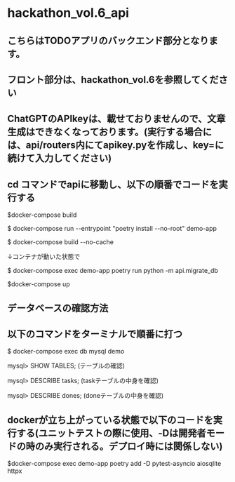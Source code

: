 # hackathon_vol.6_api

## こちらはTODOアプリのバックエンド部分となります。
## フロント部分は、hackathon_vol.6を参照してください
## ChatGPTのAPIkeyは、載せておりませんので、文章生成はできなくなっております。(実行する場合には、api/routers内にてapikey.pyを作成し、key=に続けて入力してください)

## cd コマンドでapiに移動し、以下の順番でコードを実行する

$docker-compose build

$ docker-compose run --entrypoint "poetry install --no-root" demo-app

$ docker-compose build --no-cache

↓コンテナが動いた状態で

$ docker-compose exec demo-app poetry run python -m api.migrate_db

$docker-compose up


## データベースの確認方法

## 以下のコマンドをターミナルで順番に打つ

$ docker-compose exec db mysql demo

mysql> SHOW TABLES; (テーブルの確認)

mysql> DESCRIBE tasks;  (taskテーブルの中身を確認)

mysql> DESCRIBE dones;  (doneテーブルの中身を確認)

## dockerが立ち上がっている状態で以下のコードを実行する(ユニットテストの際に使用、-Dは開発者モードの時のみ実行される。デプロイ時には関係しない)
$docker-compose exec demo-app poetry add -D pytest-asyncio aiosqlite httpx
